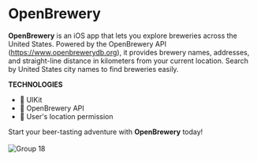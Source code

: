# OpenBrewery

**OpenBrewery** is an iOS app that lets you explore breweries across the United States. Powered by the OpenBrewery API (https://www.openbrewerydb.org), it provides brewery names, addresses, and straight-line distance in kilometers from your current location. Search by United States city names to find breweries easily. 

**TECHNOLOGIES**  
* 🎨 UIKit  
* 🍺 OpenBrewery API  
* 📍 User's location permission 

Start your beer-tasting adventure with **OpenBrewery** today! 
<br>
<br>
![Group 18](https://github.com/meggsila/OpenBrewery/assets/80169743/c7a2dc93-c3b4-4679-b0b4-e81fb470d88c)
